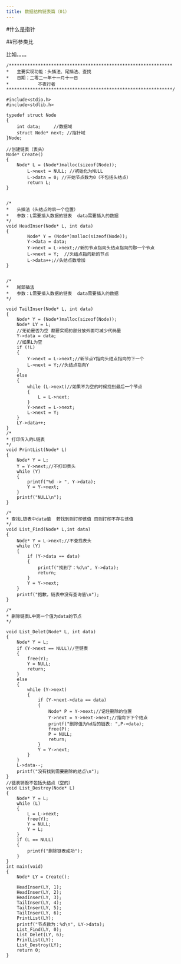 ```yaml
---
title: 数据结构链表篇（01）
---
```

#什么是指针


##形参类比

比如。。。。

	/**************************************************************
	*	主要实现功能：头插法、尾插法、查找
	*	日期：二零二一年十一月十一日
	*			不夜行者
	***************************************************************/
	
	#include<stdio.h>
	#include<stdlib.h>
	
	typedef struct Node
	{
		int data;     //数据域
		struct Node* next; //指针域
	}Node;
	
	//创建链表（表头）
	Node* Create()
	{
		Node* L = (Node*)malloc(sizeof(Node));
			L->next = NULL; //初始化为NULL
			L->data = 0; //开始节点数为0（不包括头结点）
			return L;
	}
	
	
	/*	
	*	头插法（头结点的后一个位置）
	*	参数：L需要插入数据的链表  data需要插入的数据
	*/
	void HeadInser(Node* L, int data)
	{
			Node* Y = (Node*)malloc(sizeof(Node));
			Y->data = data;
			Y->next = L->next;//新的节点指向头结点指向的那一个节点
			L->next = Y;  //头结点指向新的节点
			L->data++;//头结点数增加
	}
	
	
	/*	
	*	尾部插法
	*	参数：L需要插入数据的链表  data需要插入的数据
	*/
	
	void TailInser(Node* L, int data)
	{
		Node* Y = (Node*)malloc(sizeof(Node));
		Node* LY = L;
		//无论是否为空 都要实现的部分放外面可减少代码量
		Y->data = data;
		//如果L为空
		if (!L)
		{
			Y->next = L->next;//新节点Y指向头结点指向的下一个
			L->next = Y;//头结点指向Y
		}
		else 
		{
			while (L->next)//如果不为空的时候找到最后一个节点
			{
				L = L->next;
			}
			Y->next = L->next;
			L->next = Y;
		}
		LY->data++;
	}
	/*
	* 打印传入的L链表
	*/
	void PrintList(Node* L)
	{
		Node* Y = L;
		Y = Y->next;//不打印表头
		while (Y)
		{
			printf("%d -> ", Y->data);
			Y = Y->next;
		}
		printf("NULL\n");
	}
	
	/*
	* 查找L链表中data值  若找到则打印该值 否则打印不存在该值
	*/
	void List_Find(Node* L,int data)
	{
		Node* Y = L->next;//不查找表头
		while (Y)
		{
			if (Y->data == data)
			{
				printf("找到了：%d\n", Y->data);
				return;
			}
			Y = Y->next;
		}
		printf("抱歉，链表中没有查询值\n");
	}
	
	/*
	* 删除链表L中第一个值为data的节点
	*/
	
	void List_Delet(Node* L, int data)
	{
		Node* Y = L;
		if (Y->next == NULL)//空链表
		{
			free(Y);
			Y = NULL;
			return;
		}
		else
		{
			while (Y->next)
			{
				if (Y->next->data == data)
				{
					Node* P = Y->next;//记住删除的位置
					Y->next = Y->next->next;//指向下下个结点
					printf("删除值为%d后的链表: ",P->data);
					free(P);
					P = NULL;
					return;
				}
				Y = Y->next;
			}
		}
		L->data--;
		printf("没有找到需要删除的结点\n");
	}
	//链表销毁不包括头结点（空的）
	void List_Destroy(Node* L)
	{
		Node* Y = L;
		while (L)
		{
			L = L->next;
			free(Y);
			Y = NULL;
			Y = L;
		}
		if (L == NULL)
		{
			printf("删除链表成功");
		}
	}
	int main(void)
	{
		Node* LY = Create();
		
		HeadInser(LY, 1);
		HeadInser(LY, 2);
		HeadInser(LY, 3);
		TailInser(LY, 4);
		TailInser(LY, 5);
		TailInser(LY, 6);
		PrintList(LY);
		printf("节点数为：%d\n", LY->data);
		List_Find(LY, 0);
		List_Delet(LY, 6);
		PrintList(LY);
		List_Destroy(LY);
		return 0;
	}
	
